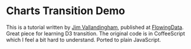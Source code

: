 # Charts Transition Demo

This is a tutorial written by [Jim Vallandingham](http://vallandingham.me), published at [FlowingData](http://flowingdata.com/2013/01/17/how-to-animate-transitions-between-multiple-charts/). Great piece for learning D3 transition. The original code is in CoffeeScript which I feel a bit hard to understand. Ported to plain JavaScript.